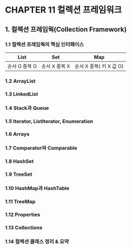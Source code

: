 # CHAPTER 11 컬렉션 프레임워크

## 1. 컬렉션 프레임웍(Collection Framework)

### 1.1 컬렉션 프레임웍의 핵심 인터페이스

|List|Set|Map|
|:---:|:--:|:--:|
|순서 O 중복 O|순서 X 중복 X| 순서 X 중복( 키 X  값 O)|

### 1.2 ArrayList

### 1.3 LinkedList

### 1.4 Stack과 Queue

### 1.5 Iterator, ListIterator, Enumeration

### 1.6 Arrays

### 1.7 Comparator와 Comparable

### 1.8 HashSet

### 1.9 TreeSet

### 1.10 HashMap과 HashTable

### 1.11 TreeMap

### 1.12 Properties

### 1.13 Collections

### 1.14 컬렉션 클래스 정리 & 요약
